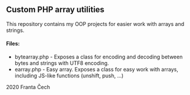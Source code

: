 ## Custom PHP array utilities

This repository contains my OOP projects for easier work with arrays and strings.

#### Files:
 - bytearray.php - Exposes a class for encoding and decoding between bytes and strings with UTF8 encoding.
 - earray.php - Easy array. Exposes a class for easy work with arrays, including JS-like functions (unshift, push, ...)

2020 Franta Čech